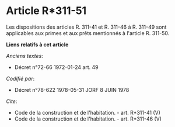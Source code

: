 # Article R*311-51

Les dispositions des articles R. 311-41 et R. 311-46 à R. 311-49 sont applicables aux primes et aux prêts mentionnés à
l'article R. 311-50.

**Liens relatifs à cet article**

_Anciens textes_:

  - Décret n°72-66 1972-01-24 art. 49

_Codifié par_:

  - Décret n°78-622 1978-05-31 JORF 8 JUIN 1978

_Cite_:

  - Code de la construction et de l'habitation. - art. R*311-41 (V)
  - Code de la construction et de l'habitation. - art. R*311-46 (V)
